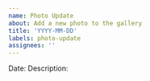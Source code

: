 ```yaml
---
name: Photo Update
about: Add a new photo to the gallery
title: 'YYYY-MM-DD'
labels: photo-update
assignees: ''
---
```


Date: <!-- YYYY-MM-DD -->
Description: 


